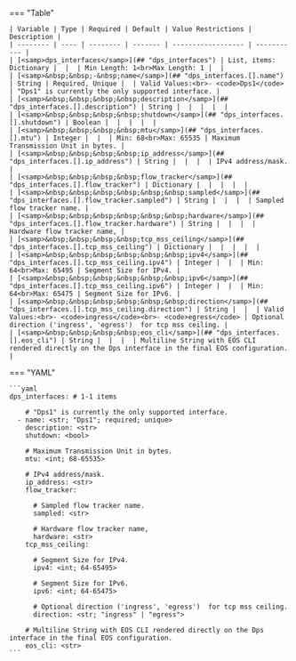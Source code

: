 <!--
  ~ Copyright (c) 2025 Arista Networks, Inc.
  ~ Use of this source code is governed by the Apache License 2.0
  ~ that can be found in the LICENSE file.
  -->
=== "Table"

    | Variable | Type | Required | Default | Value Restrictions | Description |
    | -------- | ---- | -------- | ------- | ------------------ | ----------- |
    | [<samp>dps_interfaces</samp>](## "dps_interfaces") | List, items: Dictionary |  |  | Min Length: 1<br>Max Length: 1 |  |
    | [<samp>&nbsp;&nbsp;-&nbsp;name</samp>](## "dps_interfaces.[].name") | String | Required, Unique |  | Valid Values:<br>- <code>Dps1</code> | "Dps1" is currently the only supported interface. |
    | [<samp>&nbsp;&nbsp;&nbsp;&nbsp;description</samp>](## "dps_interfaces.[].description") | String |  |  |  |  |
    | [<samp>&nbsp;&nbsp;&nbsp;&nbsp;shutdown</samp>](## "dps_interfaces.[].shutdown") | Boolean |  |  |  |  |
    | [<samp>&nbsp;&nbsp;&nbsp;&nbsp;mtu</samp>](## "dps_interfaces.[].mtu") | Integer |  |  | Min: 68<br>Max: 65535 | Maximum Transmission Unit in bytes. |
    | [<samp>&nbsp;&nbsp;&nbsp;&nbsp;ip_address</samp>](## "dps_interfaces.[].ip_address") | String |  |  |  | IPv4 address/mask. |
    | [<samp>&nbsp;&nbsp;&nbsp;&nbsp;flow_tracker</samp>](## "dps_interfaces.[].flow_tracker") | Dictionary |  |  |  |  |
    | [<samp>&nbsp;&nbsp;&nbsp;&nbsp;&nbsp;&nbsp;sampled</samp>](## "dps_interfaces.[].flow_tracker.sampled") | String |  |  |  | Sampled flow tracker name. |
    | [<samp>&nbsp;&nbsp;&nbsp;&nbsp;&nbsp;&nbsp;hardware</samp>](## "dps_interfaces.[].flow_tracker.hardware") | String |  |  |  | Hardware flow tracker name, |
    | [<samp>&nbsp;&nbsp;&nbsp;&nbsp;tcp_mss_ceiling</samp>](## "dps_interfaces.[].tcp_mss_ceiling") | Dictionary |  |  |  |  |
    | [<samp>&nbsp;&nbsp;&nbsp;&nbsp;&nbsp;&nbsp;ipv4</samp>](## "dps_interfaces.[].tcp_mss_ceiling.ipv4") | Integer |  |  | Min: 64<br>Max: 65495 | Segment Size for IPv4. |
    | [<samp>&nbsp;&nbsp;&nbsp;&nbsp;&nbsp;&nbsp;ipv6</samp>](## "dps_interfaces.[].tcp_mss_ceiling.ipv6") | Integer |  |  | Min: 64<br>Max: 65475 | Segment Size for IPv6. |
    | [<samp>&nbsp;&nbsp;&nbsp;&nbsp;&nbsp;&nbsp;direction</samp>](## "dps_interfaces.[].tcp_mss_ceiling.direction") | String |  |  | Valid Values:<br>- <code>ingress</code><br>- <code>egress</code> | Optional direction ('ingress', 'egress')  for tcp mss ceiling. |
    | [<samp>&nbsp;&nbsp;&nbsp;&nbsp;eos_cli</samp>](## "dps_interfaces.[].eos_cli") | String |  |  |  | Multiline String with EOS CLI rendered directly on the Dps interface in the final EOS configuration. |

=== "YAML"

    ```yaml
    dps_interfaces: # 1-1 items

        # "Dps1" is currently the only supported interface.
      - name: <str; "Dps1"; required; unique>
        description: <str>
        shutdown: <bool>

        # Maximum Transmission Unit in bytes.
        mtu: <int; 68-65535>

        # IPv4 address/mask.
        ip_address: <str>
        flow_tracker:

          # Sampled flow tracker name.
          sampled: <str>

          # Hardware flow tracker name,
          hardware: <str>
        tcp_mss_ceiling:

          # Segment Size for IPv4.
          ipv4: <int; 64-65495>

          # Segment Size for IPv6.
          ipv6: <int; 64-65475>

          # Optional direction ('ingress', 'egress')  for tcp mss ceiling.
          direction: <str; "ingress" | "egress">

        # Multiline String with EOS CLI rendered directly on the Dps interface in the final EOS configuration.
        eos_cli: <str>
    ```
